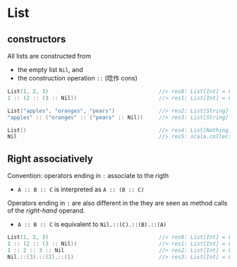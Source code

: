 # List

## constructors
All lists are constructed from
- the empty list ```Nil```, and
- the construction operation ```::``` (唸作 cons)

```scala
List(1, 2, 3)                                   //> res0: List[Int] = List(1, 2, 3)
1 :: (2 :: (3 :: Nil))                          //> res1: List[Int] = List(1, 2, 3)

List("apples", "oranges", "pears")              //> res2: List[String] = List(apples, oranges, pears)
"apples" :: ("oranges" :: ("pears" :: Nil))     //> res3: List[String] = List(apples, oranges, pears)

List()                                          //> res4: List[Nothing] = List()
Nil                                             //> res5: scala.collection.immutable.Nil.type = List()
```

## Right associatively
Convention: operators ending in ```:``` associate to the rigth
- ```A :: B :: C``` is interpreted as ```A :: (B :: C)```

Operators ending in ```:``` are also different in the they are seen as method calls of the *right-hand* operand.
- ```A :: B :: C``` is equivalent to ```Nil.::(C).::(B).::(A)```

```scala
List(1, 2, 3)                                   //> res0: List[Int] = List(1, 2, 3)
1 :: (2 :: (3 :: Nil))                          //> res1: List[Int] = List(1, 2, 3)
1 :: 2 :: 3 :: Nil                              //> res2: List[Int] = List(1, 2, 3)
Nil.::(3).::(2).::(1)                           //> res3: List[Int] = List(1, 2, 3)
```
